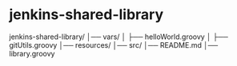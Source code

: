 # jenkins-shared-library
jenkins-shared-library/
│── vars/
│   ├── helloWorld.groovy
│   ├── gitUtils.groovy
│── resources/
│── src/
│── README.md
│── library.groovy
